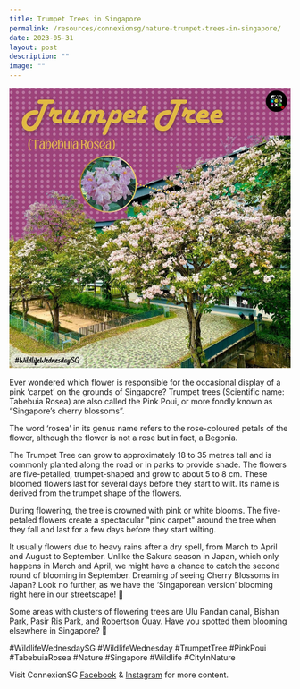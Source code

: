 ```yaml
---
title: Trumpet Trees in Singapore
permalink: /resources/connexionsg/nature-trumpet-trees-in-singapore/
date: 2023-05-31
layout: post
description: ""
image: ""
---
```

![](/images/connexionsg/2023/trumpet%20tree.png)


Ever wondered which flower is responsible for the occasional display of a pink ‘carpet’ on the grounds of Singapore? Trumpet trees (Scientific name: Tabebuia Rosea) are also called the Pink Poui, or more fondly known as “Singapore’s cherry blossoms”.

The word ‘rosea’ in its genus name refers to the rose-coloured petals of the flower, although the flower is not a rose but in fact, a Begonia.

The Trumpet Tree can grow to approximately 18 to 35 metres tall and is commonly planted along the road or in parks to provide shade. The flowers are five-petalled, trumpet-shaped and grow to about 5 to 8 cm. These bloomed flowers last for several days before they start to wilt. Its name is derived from the trumpet shape of the flowers.

During flowering, the tree is crowned with pink or white blooms. The five-petaled flowers create a spectacular "pink carpet" around the tree when they fall and last for a few days before they start wilting.

It usually flowers due to heavy rains after a dry spell, from March to April and August to September. Unlike the Sakura season in Japan, which only happens in March and April, we might have a chance to catch the second round of blooming in September.
Dreaming of seeing Cherry Blossoms in Japan? Look no further, as we have the ‘Singaporean version’ blooming right here in our streetscape! 🌸

Some areas with clusters of flowering trees are Ulu Pandan canal, Bishan Park, Pasir Ris Park, and Robertson Quay. Have you spotted them blooming elsewhere in Singapore? 🤩

#WildlifeWednesdaySG #WildlifeWednesday #TrumpetTree #PinkPoui #TabebuiaRosea #Nature #Singapore #Wildlife #CityInNature

Visit ConnexionSG [Facebook](https://www.facebook.com/ConnexionSG) & [Instagram](https://www.instagram.com/connexionsg/) for more content.